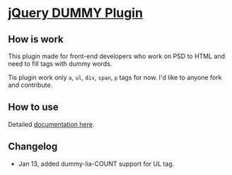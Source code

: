 [jQuery DUMMY Plugin](http://tanerdogan.com/github/dummy)
======================================================================================

How is work
--------------------------------------
This plugin made for front-end developers who work on PSD to HTML and need to fill tags with dummy words.

Tis plugin work only `` a ``, `` ul ``, `` div ``, `` span ``, `` p `` tags for now. I'd like to anyone fork and contribute.


How to use
--------------------------------------
Detailed [documentation here](http://tanerdogan.com/projects/jquery-dummy-plugin.php).

Changelog
--------------------------------------
- Jan 13, added dummy-lia-COUNT support for UL tag.